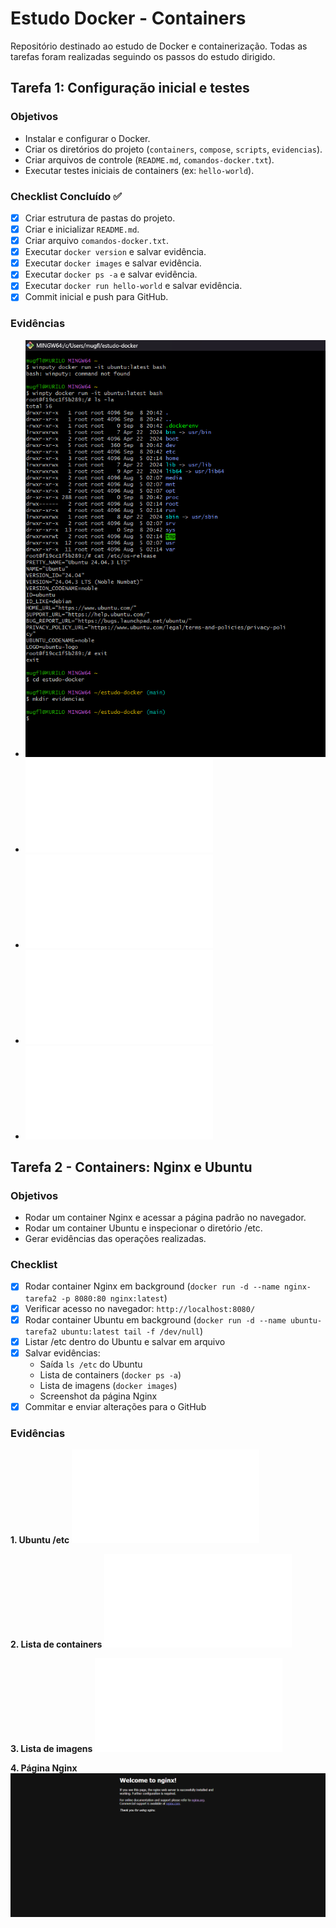 # Estudo Docker - Containers

Repositório destinado ao estudo de Docker e containerização. Todas as tarefas foram realizadas seguindo os passos do estudo dirigido.

## Tarefa 1: Configuração inicial e testes

### Objetivos
- Instalar e configurar o Docker.
- Criar os diretórios do projeto (`containers`, `compose`, `scripts`, `evidencias`).
- Criar arquivos de controle (`README.md`, `comandos-docker.txt`).
- Executar testes iniciais de containers (ex: `hello-world`).

### Checklist Concluído ✅
- [x] Criar estrutura de pastas do projeto.
- [x] Criar e inicializar `README.md`.
- [x] Criar arquivo `comandos-docker.txt`.
- [x] Executar `docker version` e salvar evidência.
- [x] Executar `docker images` e salvar evidência.
- [x] Executar `docker ps -a` e salvar evidência.
- [x] Executar `docker run hello-world` e salvar evidência.
- [x] Commit inicial e push para GitHub.

### Evidências
- ![Tarefa 1](evidencias/Tarefa1.png)
- ![Docker Version](evidencias/tarefa1-docker-version.txt)
- ![Docker Images](evidencias/tarefa1-docker-images.txt)
- ![Docker PS](evidencias/tarefa1-docker-ps.txt)
- ![Hello World Output](evidencias/tarefa1-hello-output.txt)
## Tarefa 2 - Containers: Nginx e Ubuntu

### Objetivos
- Rodar um container Nginx e acessar a página padrão no navegador.
- Rodar um container Ubuntu e inspecionar o diretório /etc.
- Gerar evidências das operações realizadas.

### Checklist
- [x] Rodar container Nginx em background (`docker run -d --name nginx-tarefa2 -p 8080:80 nginx:latest`)  
- [x] Verificar acesso no navegador: `http://localhost:8080/`  
- [x] Rodar container Ubuntu em background (`docker run -d --name ubuntu-tarefa2 ubuntu:latest tail -f /dev/null`)  
- [x] Listar /etc dentro do Ubuntu e salvar em arquivo  
- [x] Salvar evidências:
  - Saída `ls /etc` do Ubuntu
  - Lista de containers (`docker ps -a`)
  - Lista de imagens (`docker images`)
  - Screenshot da página Nginx
- [x] Commitar e enviar alterações para o GitHub

### Evidências

**1. Ubuntu /etc**
![evidência](evidencias/tarefa2-ubuntu-ls.txt)

**2. Lista de containers**
![evidência](evidencias/tarefa2-docker-ps.txt)

**3. Lista de imagens**
![evidência](evidencias/tarefa2-docker-images.txt)

**4. Página Nginx**
![evidência](evidencias/tarefa2-nginx.png)
